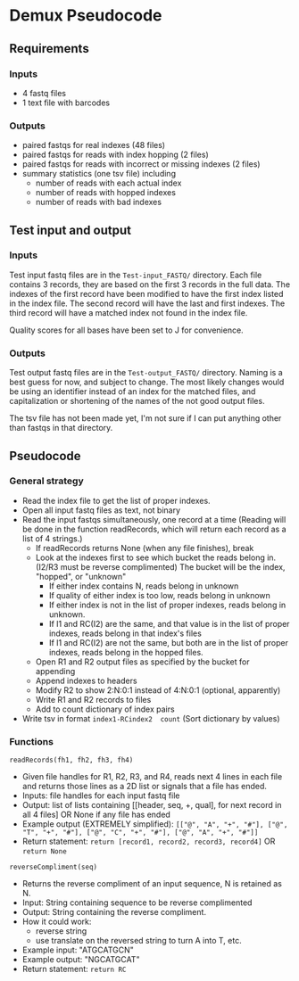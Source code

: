 # Demux Pseudocode
## Requirements
### Inputs
- 4 fastq files
- 1 text file with barcodes

### Outputs
- paired fastqs for real indexes (48 files)
- paired fastqs for reads with index hopping (2 files)
- paired fastqs for reads with incorrect or missing indexes (2 files)
- summary statistics (one tsv file) including 
    - number of reads with each actual index
    - number of reads with hopped indexes
    - number of reads with bad indexes

## Test input and output
### Inputs
Test input fastq files are in the `Test-input_FASTQ/` directory. Each file contains 3 records, they are based on the first 3 records in the full data.
The indexes of the first record have been modified to have the first index listed in the index file.
The second record will have the last and first indexes.
The third record will have a matched index not found in the index file.

Quality scores for all bases have been set to J for convenience.

### Outputs
Test output fastq files are in the `Test-output_FASTQ/` directory.
Naming is a best guess for now, and subject to change. The most likely changes would be using an identifier instead of an index for the matched files, and capitalization or shortening of the names of the not good output files.

The tsv file has not been made yet, I'm not sure if I can put anything other than fastqs in that directory.

## Pseudocode
### General strategy
- Read the index file to get the list of proper indexes.
- Open all input fastq files as text, not binary
- Read the input fastqs simultaneously, one record at a time (Reading will be done in the function readRecords, which will return each record as a list of 4 strings.)
    - If readRecords returns None (when any file finishes), break
    - Look at the indexes first to see which bucket the reads belong in. (I2/R3 must be reverse complimented) The bucket will be the index, "hopped", or "unknown"
        - If either index contains N, reads belong in unknown
        - If quality of either index is too low, reads belong in unknown
        - If either index is not in the list of proper indexes, reads belong in unknown.
        - If I1 and RC(I2) are the same, and that value is in the list of proper indexes, reads belong in that index's files
        - If I1 and RC(I2) are not the same, but both are in the list of proper indexes, reads belong in the hopped files.
    - Open R1 and R2 output files as specified by the bucket for appending
    - Append indexes to headers
    - Modify R2 to show 2:N:0:1 instead of 4:N:0:1 (optional, apparently)
    - Write R1 and R2 records to files
    - Add to count dictionary of index pairs
- Write tsv in format `index1-RCindex2  count` (Sort dictionary by values)

### Functions
`readRecords(fh1, fh2, fh3, fh4)`
- Given file handles for R1, R2, R3, and R4, reads next 4 lines in each file and returns those lines as a 2D list or signals that a file has ended.
- Inputs: file handles for each input fastq file
- Output: list of lists containing [[header, seq, +, qual], for next record in all 4 files] OR None if any file has ended
- Example output (EXTREMELY simplified): `[["@", "A", "+", "#"], ["@", "T", "+", "#"], ["@", "C", "+", "#"], ["@", "A", "+", "#"]]`
- Return statement: `return [record1, record2, record3, record4]`  OR `return None`

`reverseCompliment(seq)`
- Returns the reverse compliment of an input sequence, N is retained as N.
- Input: String containing sequence to be reverse complimented
- Output: String containing the reverse compliment.
- How it could work:
    - reverse string
    - use translate on the reversed string to turn A into T, etc.
- Example input: "ATGCATGCN"
- Example output: "NGCATGCAT"
- Return statement: `return RC`
